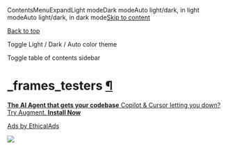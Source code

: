 ContentsMenuExpandLight modeDark modeAuto light/dark, in light modeAuto light/dark, in dark mode[Skip to content](https://docs.manim.community/en/stable/reference/manim.utils.testing._frames_testers.html#furo-main-content)

[Back to top](https://docs.manim.community/en/stable/reference/manim.utils.testing._frames_testers.html#)

Toggle Light / Dark / Auto color theme

Toggle table of contents sidebar

# \_frames\_testers [¶](https://docs.manim.community/en/stable/reference/manim.utils.testing._frames_testers.html\#module-manim.utils.testing._frames_testers "Link to this heading")

[**The AI Agent that gets your codebase** Copilot & Cursor letting you down? Try Augment. **Install Now**](https://server.ethicalads.io/proxy/click/8458/019600f8-44ac-7da2-9936-0f867c5f3b61/)

[Ads by EthicalAds](https://www.ethicalads.io/advertisers/?ref=ea-text)

![](https://server.ethicalads.io/proxy/view/8458/019600f8-44ac-7da2-9936-0f867c5f3b61/)